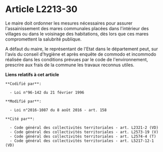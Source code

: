 # Article L2213-30

Le maire doit ordonner les mesures nécessaires pour assurer l'assainissement des mares communales placées dans l'intérieur
des villages ou dans le voisinage des habitations, dès lors que ces mares compromettent la salubrité publique.

A défaut du maire, le représentant de l'Etat dans le département peut, sur l'avis du conseil d'hygiène et après enquête de
commodo et incommodo réalisée dans les conditions prévues par le code de l'environnement, prescrire aux frais de la commune
les travaux reconnus utiles.

**Liens relatifs à cet article**

	**Codifié par**:

	  - Loi n°96-142 du 21 février 1996

	**Modifié par**:

	  - Loi n°2016-1087 du 8 août 2016 - art. 158

	**Cité par**:

	  - Code général des collectivités territoriales - art. L2321-2 (VD)
	  - Code général des collectivités territoriales - art. L2573-19 (V)
	  - Code général des collectivités territoriales - art. L2574-4 (T)
	  - Code général des collectivités territoriales - art. L5217-12-1 (VD)

